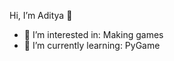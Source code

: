 Hi, I’m Aditya 👋
- 👀 I’m interested in: Making games 
- 🌱 I’m currently learning: PyGame 

<!---
AdityaSharma223/AdityaSharma223 is a ✨ special ✨ repository because its `README.md` (this file) appears on your GitHub profile.
You can click the Preview link to take a look at your changes.
--->
